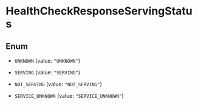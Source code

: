 
# HealthCheckResponseServingStatus

## Enum


* `UNKNOWN` (value: `"UNKNOWN"`)

* `SERVING` (value: `"SERVING"`)

* `NOT_SERVING` (value: `"NOT_SERVING"`)

* `SERVICE_UNKNOWN` (value: `"SERVICE_UNKNOWN"`)



